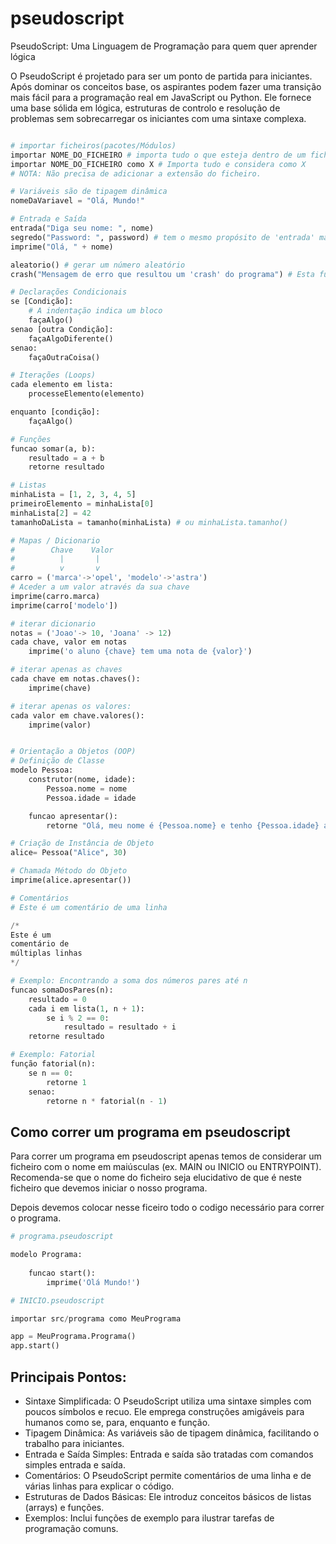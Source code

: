 # pseudoscript
PseudoScript: Uma Linguagem de Programação para quem quer aprender lógica

O PseudoScript é projetado para ser um ponto de partida para iniciantes. Após dominar os conceitos base, os aspirantes podem fazer uma transição mais fácil para a programação real em JavaScript ou Python. Ele fornece uma base sólida em lógica, estruturas de controlo e resolução de problemas sem sobrecarregar os iniciantes com uma sintaxe complexa.

```python

# importar ficheiros(pacotes/Módulos)
importar NOME_DO_FICHEIRO # importa tudo o que esteja dentro de um ficheiro
importar NOME_DO_FICHEIRO como X # Importa tudo e considera como X
# NOTA: Não precisa de adicionar a extensão do ficheiro.

# Variáveis são de tipagem dinâmica
nomeDaVariavel = "Olá, Mundo!"

# Entrada e Saída
entrada("Diga seu nome: ", nome)
segredo("Password: ", password) # tem o mesmo propósito de 'entrada' mas ao escrever o utilizador não vê os caracteres (*******)
imprime("Olá, " + nome)

aleatorio() # gerar um número aleatório
crash("Mensagem de erro que resultou um 'crash' do programa") # Esta função serve para reportar erros aplicacionais que originam no encerramento do programa

# Declarações Condicionais
se [Condição]:
    # A indentação indica um bloco
    façaAlgo()
senao [outra Condição]:
    façaAlgoDiferente()
senao:
    façaOutraCoisa()

# Iterações (Loops)
cada elemento em lista:
    processeElemento(elemento)

enquanto [condição]:
    façaAlgo()

# Funções
funcao somar(a, b):
    resultado = a + b
    retorne resultado

# Listas
minhaLista = [1, 2, 3, 4, 5]
primeiroElemento = minhaLista[0]
minhaLista[2] = 42
tamanhoDaLista = tamanho(minhaLista) # ou minhaLista.tamanho()

# Mapas / Dicionario
#        Chave    Valor
#          |       |
#          v       v
carro = ('marca'->'opel', 'modelo'->'astra')
# Aceder a um valor através da sua chave
imprime(carro.marca)
imprime(carro['modelo'])

# iterar dicionario
notas = ('Joao'-> 10, 'Joana' -> 12)
cada chave, valor em notas
    imprime('o aluno {chave} tem uma nota de {valor}')

# iterar apenas as chaves
cada chave em notas.chaves():
    imprime(chave)

# iterar apenas os valores:
cada valor em chave.valores():
    imprime(valor)


# Orientação a Objetos (OOP)
# Definição de Classe
modelo Pessoa:
    construtor(nome, idade):
        Pessoa.nome = nome
        Pessoa.idade = idade

    funcao apresentar():
        retorne "Olá, meu nome é {Pessoa.nome} e tenho {Pessoa.idade} anos."

# Criação de Instância de Objeto
alice= Pessoa("Alice", 30)

# Chamada Método do Objeto
imprime(alice.apresentar())

# Comentários
# Este é um comentário de uma linha

/*
Este é um
comentário de
múltiplas linhas
*/

# Exemplo: Encontrando a soma dos números pares até n
funcao somaDosPares(n):
    resultado = 0
    cada i em lista(1, n + 1):
        se i % 2 == 0:
            resultado = resultado + i
    retorne resultado

# Exemplo: Fatorial
função fatorial(n):
    se n == 0:
        retorne 1
    senao:
        retorne n * fatorial(n - 1)

```

## Como correr um programa em pseudoscript
Para correr um programa em pseudoscript apenas temos de considerar um ficheiro
com o nome em maiúsculas (ex. MAIN ou INICIO ou ENTRYPOINT). Recomenda-se que o
nome do ficheiro seja elucidativo de que é neste ficheiro que devemos iniciar o 
nosso programa.

Depois devemos colocar nesse ficeiro todo o codigo necessário para correr o 
programa.

```python
# programa.pseudoscript

modelo Programa:
    
    funcao start():
        imprime('Olá Mundo!')

```

```python
# INICIO.pseudoscript

importar src/programa como MeuPrograma

app = MeuPrograma.Programa()
app.start()

```
## Principais Pontos:

- Sintaxe Simplificada: O PseudoScript utiliza uma sintaxe simples com poucos símbolos e recuo. Ele emprega construções amigáveis para humanos como se, para, enquanto e função.
- Tipagem Dinâmica: As variáveis são de tipagem dinâmica, facilitando o trabalho para iniciantes.
- Entrada e Saída Simples: Entrada e saída são tratadas com comandos simples entrada e saída.
- Comentários: O PseudoScript permite comentários de uma linha e de várias linhas para explicar o código.
- Estruturas de Dados Básicas: Ele introduz conceitos básicos de listas (arrays) e funções.
- Exemplos: Inclui funções de exemplo para ilustrar tarefas de programação comuns.
